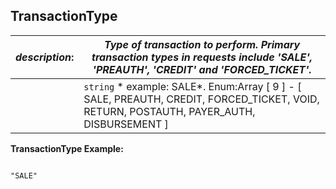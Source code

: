 
## TransactionType

| *description*:   | *Type of transaction to perform. Primary transaction types in requests include 'SALE', 'PREAUTH', 'CREDIT' and 'FORCED_TICKET'.*|
|----|----|
|    |  ``` string ```  * example: SALE*. Enum:Array [ 9 ] - [ SALE, PREAUTH, CREDIT, FORCED_TICKET, VOID, RETURN, POSTAUTH, PAYER_AUTH, DISBURSEMENT ]|

**TransactionType Example:**

```{r}

"SALE"

```
